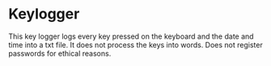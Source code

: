 # Keylogger
This key logger logs every key pressed on the keyboard and the date and time into a txt file. It does not process the keys into words. Does not register passwords for ethical reasons.
